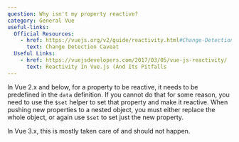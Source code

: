 ```yaml
---
question: Why isn't my property reactive?
category: General Vue
useful-links:
  Official Resources:
    - href: https://vuejs.org/v2/guide/reactivity.html#Change-Detection-Caveats
      text: Change Detection Caveat
  Useful Links:
    - href: https://vuejsdevelopers.com/2017/03/05/vue-js-reactivity/
      text: Reactivity In Vue.js (And Its Pitfalls
---
```


In Vue 2.x and below, for a property to be reactive, it needs to be predefined in the `data` definition. If you cannot do that for some reason, you need to use the `$set` helper to set that property and make it reactive. When pushing new properties to a nested object, you must either replace the whole object, or again use `$set` to set just the new property.

In Vue 3.x, this is mostly taken care of and should not happen.
